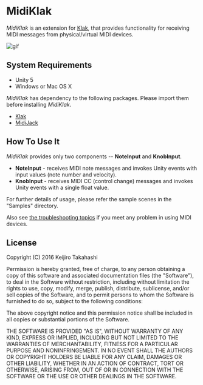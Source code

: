 
MidiKlak
========

*MidiKlak* is an extension for [Klak][Klak], that provides functionality for
receiving MIDI messages from physical/virtual MIDI devices.

![gif](http://49.media.tumblr.com/6eb313a0e36f25195e470d59839a530a/tumblr_o1mcacuoft1qio469o1_400.gif)

System Requirements
-------------------

- Unity 5
- Windows or Mac OS X

*MidiKlak* has dependency to the following packages. Please import them before
installing *MidiKlak*.

- [Klak][Klak]
- [MidiJack][MidiJack]

How To Use It
-------------

*MidiKlak* provides only two components -- **NoteInput** and **KnobInput**.

- **NoteInput** - receives MIDI note messages and invokes Unity events
  with input values (note number and velocity).
- **KnobInput** - receives MIDI CC (control change) messages and invokes
  Unity events with a single float value.

For further details of usage, please refer the sample scenes in the "Samples"
directory.

Also see [the troubleshooting topics][Troubleshoot] if you meet any problem
in using MIDI devices.

[Klak]: https://github.com/keijiro/Klak
[MidiJack]: https://github.com/keijiro/MidiJack
[Troubleshoot]: https://github.com/keijiro/MidiJack/wiki/Troubleshooting

License
-------

Copyright (C) 2016 Keijiro Takahashi

Permission is hereby granted, free of charge, to any person obtaining a copy of
this software and associated documentation files (the "Software"), to deal in
the Software without restriction, including without limitation the rights to
use, copy, modify, merge, publish, distribute, sublicense, and/or sell copies of
the Software, and to permit persons to whom the Software is furnished to do so,
subject to the following conditions:

The above copyright notice and this permission notice shall be included in all
copies or substantial portions of the Software.

THE SOFTWARE IS PROVIDED "AS IS", WITHOUT WARRANTY OF ANY KIND, EXPRESS OR
IMPLIED, INCLUDING BUT NOT LIMITED TO THE WARRANTIES OF MERCHANTABILITY, FITNESS
FOR A PARTICULAR PURPOSE AND NONINFRINGEMENT. IN NO EVENT SHALL THE AUTHORS OR
COPYRIGHT HOLDERS BE LIABLE FOR ANY CLAIM, DAMAGES OR OTHER LIABILITY, WHETHER
IN AN ACTION OF CONTRACT, TORT OR OTHERWISE, ARISING FROM, OUT OF OR IN
CONNECTION WITH THE SOFTWARE OR THE USE OR OTHER DEALINGS IN THE SOFTWARE.

